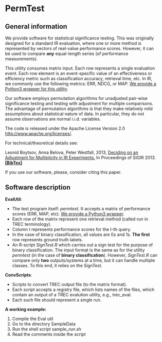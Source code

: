 PermTest
========


General information
------------------

We provide software for statistical significance testing. This was originally designed for a standard IR evaluation, where one or more method is represented by vectors of real-value performance scores. However, it can be used to compare **any** equal-length series (of performance measurements). 

This utility consumes matrix input. Each row represents a single evaluation event. Each row element is an event-specific value of an effectiveness or efficiency metric such as classification accuracy, retrieval time, etc. In IR, we commonly use the following metrics: ERR, NDCG, or MAP. [We provide a Python3 wrapper for this utility](EvalUtil/PermTest.py). 

Our software employs permutation algorithms for unadjusted pair-wise significance testing and testing with adjustment for multiple comparisons. The advantage of permutation algorithms is that they make relatively mild assumptions about statistical nature of data. In particular, they do not assume observations are normal i.i.d. variables.

The code is released under the Apache License Version 2.0 http://www.apache.org/licenses/.


 For technical/theoretical details see:
 
   Leonid Boytsov, Anna Belova, Peter Westfall, 2013, 
   [Deciding on an Adjustment for Multiplicity in IR Experiments.](http://boytsov.info/pubs/sigir2013.pdf)
   In Proceedings of SIGIR 2013. [**[BibTex]**](http://dblp.uni-trier.de/rec/bibtex/conf/sigir/BoytsovBW13)
   
 If you use our software, please, consider citing this paper.


Software description
------------------

**EvalUtil**:  

 * The test program itself: _permtest_. It accepts a matrix of performance scores (ERR, MAP, etc). [We provide a Python3 wrapper](EvalUtil/PermTest.py). 
 * Each row of the matrix represent one retrieval method (called run in TREC terminology).  
 * Column I represents performance scores for the I-th query.  
 * In the case of binary classification, all values are 0s and 1s. **The first** row represents ground truth labels.  
 * An R-script _SignTest.R_ which carries out a sign test for the purpose of binary classification. The input format is the same as for the utility _permtest_ (in the case of **binary classification**). However, _SignTest.R_ can compare only **two** outputs/systems at a time, but it can handle multiple classes. To this end, it relies on the SignTest.
 

**ConvScripts**:
 
 * Scripts to convert TREC output file (to the matrix format).  
 * Each script accepts a registry file, which lists names of the files, which contain an output of a TREC evalution utility, e.g., trec_eval.   
 * Each such file should represent a single run.  

**A working example:**

    
 1) Compile the Eval util  
 2) Go to the directory SampleData  
 3) Run the shell script sample_run.sh  
 4) Read the comments inside the script  



